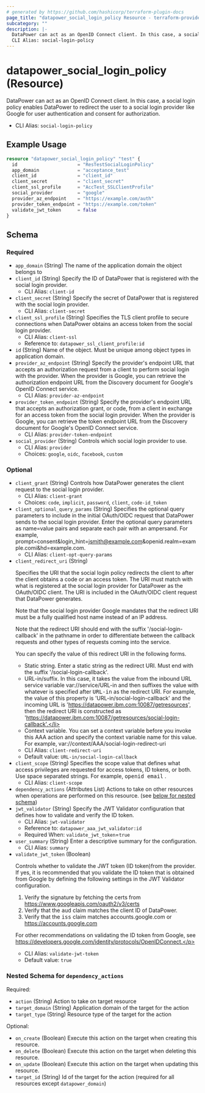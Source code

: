 ```yaml
---
# generated by https://github.com/hashicorp/terraform-plugin-docs
page_title: "datapower_social_login_policy Resource - terraform-provider-datapower"
subcategory: ""
description: |-
  DataPower can act as an OpenID Connect client. In this case, a social login policy enables DataPower to redirect the user to a social login provider like Google for user authentication and consent for authorization.
  CLI Alias: social-login-policy
---
```


# datapower_social_login_policy (Resource)

DataPower can act as an OpenID Connect client. In this case, a social login policy enables DataPower to redirect the user to a social login provider like Google for user authentication and consent for authorization.
  - CLI Alias: `social-login-policy`

## Example Usage

```terraform
resource "datapower_social_login_policy" "test" {
  id                      = "ResTestSocialLoginPolicy"
  app_domain              = "acceptance_test"
  client_id               = "client_id"
  client_secret           = "client_secret"
  client_ssl_profile      = "AccTest_SSLClientProfile"
  social_provider         = "google"
  provider_az_endpoint    = "https://example.com/auth"
  provider_token_endpoint = "https://example.com/token"
  validate_jwt_token      = false
}
```

<!-- schema generated by tfplugindocs -->
## Schema

### Required

- `app_domain` (String) The name of the application domain the object belongs to
- `client_id` (String) Specify the ID of DataPower that is registered with the social login provider.
  - CLI Alias: `client-id`
- `client_secret` (String) Specify the secret of DataPower that is registered with the social login provider.
  - CLI Alias: `client-secret`
- `client_ssl_profile` (String) Specifies the TLS client profile to secure connections when DataPower obtains an access token from the social login provider.
  - CLI Alias: `client-ssl`
  - Reference to: `datapower_ssl_client_profile:id`
- `id` (String) Name of the object. Must be unique among object types in application domain.
- `provider_az_endpoint` (String) Specify the provider's endpoint URL that accepts an authorization request from a client to perform social login with the provider. When the provider is Google, you can retrieve the authorization endpoint URL from the Discovery document for Google's OpenID Connect service.
  - CLI Alias: `provider-az-endpoint`
- `provider_token_endpoint` (String) Specify the provider's endpoint URL that accepts an authorization grant, or code, from a client in exchange for an access token from the social login provider. When the provider is Google, you can retrieve the token endpoint URL from the Discovery document for Google's OpenID Connect service.
  - CLI Alias: `provider-token-endpoint`
- `social_provider` (String) Controls which social login provider to use.
  - CLI Alias: `provider`
  - Choices: `google`, `oidc`, `facebook`, `custom`

### Optional

- `client_grant` (String) Controls how DataPower generates the client request to the social login provider.
  - CLI Alias: `client-grant`
  - Choices: `code`, `implicit`, `password`, `client`, `code-id_token`
- `client_optional_query_params` (String) Specifies the optional query parameters to include in the initial OAuth/OIDC request that DataPower sends to the social login provider. Enter the optional query parameters as name=value pairs and separate each pair with an ampersand. For example, prompt=consent&amp;login_hint=jsmith@example.com&amp;openid.realm=example.comi&amp;hd=example.com.
  - CLI Alias: `client-opt-query-params`
- `client_redirect_uri` (String) <p>Specifies the URI that the social login policy redirects the client to after the client obtains a code or an access token. The URI must match with what is registered at the social login provider for DataPower as the OAuth/OIDC client. The URI is included in the OAuth/OIDC client request that DataPower generates.</p><p>Note that the social login provider Google mandates that the redirect URI must be a fully qualified host name instead of an IP address.</p><p>Note that the redirect URI should end with the suffix '/social-login-callback' in the pathname in order to differentiate between the callback requests and other types of requests coming into the service.</p><p>You can specify the value of this redirect URI in the following forms.</p><ul><li>Static string. Enter a static string as the redirect URI. Must end with the suffix '/social-login-callback'.</li><li>URL-in/suffix. In this case, it takes the value from the inbound URL service variable var://service/URL-in and then suffixes the value with whatever is specified after <tt>URL-in</tt> as the redirect URI. For example, the value of this property is 'URL-in/social-login-callback' and the incoming URL is 'https://datapower.ibm.com:10087/getresources', then the redirect URI is constructed as 'https://datapower.ibm.com:10087/getresources/social-login-callback'.</li><li>Context variable. You can set a context variable before you invoke this AAA action and specify the context variable name for this value. For example, var://context/AAA/social-login-redirect-uri</li></ul>
  - CLI Alias: `client-redirect-uri`
  - Default value: `URL-in/social-login-callback`
- `client_scope` (String) Specifies the scope value that defines what access privileges are requested for access tokens, ID tokens, or both. Use space separated strings. For example, <tt>openid email</tt> .
  - CLI Alias: `client-scope`
- `dependency_actions` (Attributes List) Actions to take on other resources when operations are performed on this resource. (see [below for nested schema](#nestedatt--dependency_actions))
- `jwt_validator` (String) Specify the JWT Validator configuration that defines how to validate and verify the ID token.
  - CLI Alias: `jwt-validator`
  - Reference to: `datapower_aaa_jwt_validator:id`
  - Required When: `validate_jwt_token`=`true`
- `user_summary` (String) Enter a descriptive summary for the configuration.
  - CLI Alias: `summary`
- `validate_jwt_token` (Boolean) <p>Controls whether to validate the JWT token (ID token)from the provider. If yes, it is recommended that you validate the ID token that is obtained from Google by defining the following settings in the JWT Validator configuration.</p><p><ol><li>Verify the signature by fetching the certs from https://www.googleapis.com/oauth2/v3/certs</li><li>Verify that the <tt>aud</tt> claim matches the client ID of DataPower.</li><li>Verify that the <tt>iss</tt> claim matches accounts.google.com or https://accounts.google.com</li></ol></p><p>For other recommendations on validating the ID token from Google, see https://developers.google.com/identity/protocols/OpenIDConnect.</p>
  - CLI Alias: `validate-jwt-token`
  - Default value: `true`

<a id="nestedatt--dependency_actions"></a>
### Nested Schema for `dependency_actions`

Required:

- `action` (String) Action to take on target resource
- `target_domain` (String) Application domain of the target for the action
- `target_type` (String) Resource type of the target for the action

Optional:

- `on_create` (Boolean) Execute this action on the target when creating this resource.
- `on_delete` (Boolean) Execute this action on the target when deleting this resource.
- `on_update` (Boolean) Execute this action on the target when updating this resource.
- `target_id` (String) Id of the target for the action (required for all resources except `datapower_domain`)
